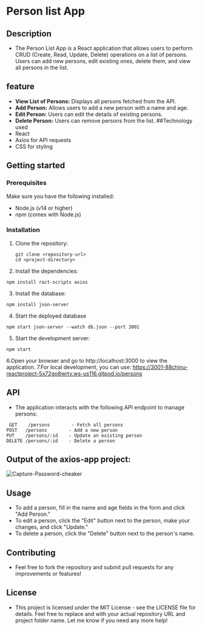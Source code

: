 # Person list App
## Description
* The Person List App is a React application that allows users to perform CRUD (Create, Read, Update, Delete) operations on a list of persons. Users can add new persons, edit existing ones, delete them, and view all persons in the list.
## feature
* **View List of Persons:** Displays all persons fetched from the API.
* **Add Person:** Allows users to add a new person with a name and age.
* **Edit Person:** Users can edit the details of existing persons.
* **Delete Person:** Users can remove persons from the list.
##Technology used
* React
* Axios for API requests
* CSS for styling
## Getting started
### Prerequisites
Make sure you have the following installed:
* Node.js (v14 or higher)
* npm (comes with Node.js)
### Installation
1. Clone the repository:
   ```
   git clone <repository-url>
   cd <project-directory>
   ```
2. Install the dependencies:
```
npm install ract-scripts axios
```
3. Install the database:
```
npm install json-server
```
4. Start the deployed database
```
npm start json-server --watch db.json --port 3001
```
5. Start the development server:
```
npm start
```
6.Open your browser and go to http://localhost:3000 to view the application.
7.For local development, you can use: https://3001-88chinu-reactproject-5x72go8wrtv.ws-us116.gitpod.io/persons

## API
* The application interacts with the following API endpoint to manage persons:
```
 GET    /persons        - Fetch all persons
POST   /persons        - Add a new person
PUT    /persons/:id    - Update an existing person
DELETE /persons/:id    - Delete a person
```
## Output of the axios-app project:
![Capture-Password-cheaker](https://github.com/nirmal3002/reactApp-prog/issues/new)
## Usage
* To add a person, fill in the name and age fields in the form and click "Add Person."
* To edit a person, click the "Edit" button next to the person, make your changes, and click "Update."
* To delete a person, click the "Delete" button next to the person's name.
## Contributing
* Feel free to fork the repository and submit pull requests for any improvements or features!
## License
* This project is licensed under the MIT License - see the LICENSE file for details.
Feel free to replace <repository-url> and <project-directory> with your actual repository URL and project folder name. Let me know if you need any more help!

